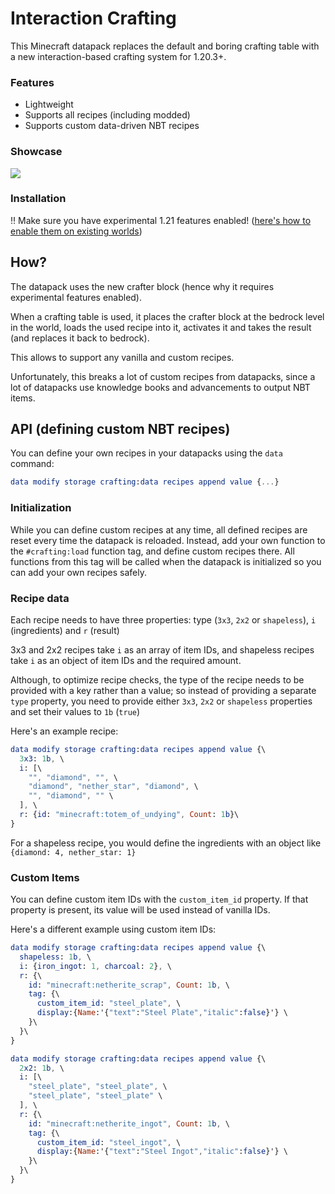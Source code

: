 # Interaction Crafting

This Minecraft datapack replaces the default and boring crafting table with a new interaction-based crafting system for 1.20.3+.

### Features

- Lightweight
- Supports all recipes (including modded)
- Supports custom data-driven NBT recipes

### Showcase

![](https://i.imgur.com/Z6Zgu0O.gif)

### Installation

‼ Make sure you have experimental 1.21 features enabled! ([here's how to enable them on existing worlds](https://www.youtube.com/watch?v=MmLHVI-U5xM))

## How?

The datapack uses the new crafter block (hence why it requires experimental features enabled).

When a crafting table is used, it places the crafter block at the bedrock level in the world, loads the used recipe into it, activates it and takes the result (and replaces it back to bedrock).

This allows to support any vanilla and custom recipes.

Unfortunately, this breaks a lot of custom recipes from datapacks, since a lot of datapacks use knowledge books and advancements to output NBT items.

## API (defining custom NBT recipes)

You can define your own recipes in your datapacks using the `data` command:
```elm
data modify storage crafting:data recipes append value {...}
```

### Initialization

While you can define custom recipes at any time, all defined recipes are reset every time the datapack is reloaded. Instead, add your own function to the `#crafting:load` function tag, and define custom recipes there. All functions from this tag will be called when the datapack is initialized so you can add your own recipes safely.

### Recipe data

Each recipe needs to have three properties: type (`3x3`, `2x2` or `shapeless`), `i` (ingredients) and `r` (result)

3x3 and 2x2 recipes take `i` as an array of item IDs, and shapeless recipes take `i` as an object of item IDs and the required amount.

Although, to optimize recipe checks, the type of the recipe needs to be provided with a key rather than a value; so instead of providing a separate `type` property, you need to provide either `3x3`, `2x2` or `shapeless` properties and set their values to `1b` (`true`)

Here's an example recipe:
```elm
data modify storage crafting:data recipes append value {\
  3x3: 1b, \
  i: [\
    "", "diamond", "", \
    "diamond", "nether_star", "diamond", \
    "", "diamond", "" \
  ], \
  r: {id: "minecraft:totem_of_undying", Count: 1b}\
}
```
For a shapeless recipe, you would define the ingredients with an object like `{diamond: 4, nether_star: 1}`

### Custom Items

You can define custom item IDs with the `custom_item_id` property. If that property is present, its value will be used instead of vanilla IDs.

Here's a different example using custom item IDs:
```elm
data modify storage crafting:data recipes append value {\
  shapeless: 1b, \
  i: {iron_ingot: 1, charcoal: 2}, \
  r: {\
    id: "minecraft:netherite_scrap", Count: 1b, \
    tag: {\
      custom_item_id: "steel_plate", \
      display:{Name:'{"text":"Steel Plate","italic":false}'} \
    }\
  }\
}

data modify storage crafting:data recipes append value {\
  2x2: 1b, \
  i: [\
    "steel_plate", "steel_plate", \
    "steel_plate", "steel_plate" \
  ], \
  r: {\
    id: "minecraft:netherite_ingot", Count: 1b, \
    tag: {\
      custom_item_id: "steel_ingot", \
      display:{Name:'{"text":"Steel Ingot","italic":false}'} \
    }\
  }\
}
```
